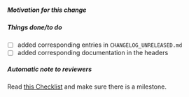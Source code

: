 ##### Motivation for this change

<!-- please explain your reason for doing this change -->

##### Things done/to do

<!-- please fill in the following checklist -->
- [ ] added corresponding entries in `CHANGELOG_UNRELEASED.md`
- [ ] added corresponding documentation in the headers

<!-- if items above are irrelevant, explain what you did here -->

<!-- please fill in the following checklist -->
<!-- leave this note as a reminder to reviewers -->
##### Automatic note to reviewers

Read [this Checklist](https://github.com/math-comp/math-comp/wiki/Checklist-for-following,-reviewing-and-playing-with-a-PR#checklist-for-reviewing-a-pr) and make sure there is a milestone.
